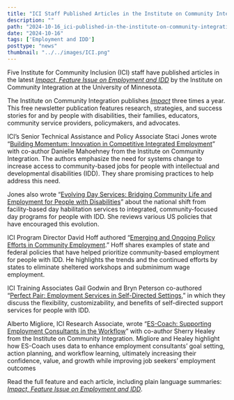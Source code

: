 ```yaml
---
title: "ICI Staff Published Articles in the Institute on Community Integration’s Impact Highlight on Employment & IDD"
description: ""
path: "2024-10-16_ici-published-in-the-institute-on-community-integrations-impact-highlight-on-employment-idd.md"
date: "2024-10-16"
tags: ['Employment and IDD']
posttype: "news"
thumbnail: "../../images/ICI.png"
---
```


Five Institute for Community Inclusion (ICI) staff have published articles in the latest [*Impact, Feature Issue on Employment and IDD*](https://publications.ici.umn.edu/impact/37-2/cover?j=12998415&sfmc_sub=669881332&l=79433_HTML&u=267485501&mid=6379454&jb=1) by the Institute on Community Integration at the University of Minnesota.

The Institute on Community Integration publishes [*Impact*](https://ici.umn.edu/series/14) three times a year. This free newsletter publication features research, strategies, and success stories for and by people with disabilities, their families, educators, community service providers, policymakers, and advocates.

ICI’s Senior Technical Assistance and Policy Associate Staci Jones wrote “[Building Momentum: Innovation in Competitive Integrated Employment](https://publications.ici.umn.edu/impact/37-2/innovation-in-competitive-integrated-employment)” with co-author Danielle Mahoehney from the Institute on Community Integration. The authors emphasize the need for systems change to increase access to community-based jobs for people with intellectual and developmental disabilities (IDD). They share promising practices to help address this need.

Jones also wrote “[Evolving Day Services: Bridging Community Life and Employment for People with Disabilities](https://publications.ici.umn.edu/impact/37-2/evolving-day-services-bridging-community-life-and-employment-for-people-with-disabilities?j=12998415&sfmc_sub=669881332&l=79433_HTML&u=267485574&mid=6379454&jb=1)” about the national shift from facility-based day habilitation services to integrated, community-focused day programs for people with IDD. She reviews various US policies that have encouraged this evolution.

ICI Program Director David Hoff authored “[Emerging and Ongoing Policy Efforts in Community Employment](https://publications.ici.umn.edu/impact/37-2/emerging-and-ongoing-policy-efforts-in-community-employment).” Hoff shares examples of state and federal policies that have helped prioritize community-based employment for people with IDD. He highlights the trends and the continued efforts by states to eliminate sheltered workshops and subminimum wage employment.

ICI Training Associates Gail Godwin and Bryn Peterson co-authored “[Perfect Pair: Employment Services in Self-Directed Settings](https://publications.ici.umn.edu/impact/37-2/perfect-pair-employment-services-in-self-directed-settings),” in which they discuss the flexibility, customizability, and benefits of self-directed support services for people with IDD.

Alberto Migliore, ICI Research Associate, wrote “[ES-Coach: Supporting Employment Consultants in the Workflow](https://publications.ici.umn.edu/impact/37-2/es-coach-supporting-employment-consultants-in-the-workflow)” with co-author Sherry Healey from the Institute on Community Integration. Migliore and Healey highlight how ES-Coach uses data to enhance employment consultants’ goal setting, action planning, and workflow learning, ultimately increasing their confidence, value, and growth while improving job seekers’ employment outcomes

Read the full feature and each article, including plain language summaries: [*Impact, Feature Issue on Employment and IDD*](https://publications.ici.umn.edu/impact/37-2/cover?j=12998415&sfmc_sub=669881332&l=79433_HTML&u=267485501&mid=6379454&jb=1).
